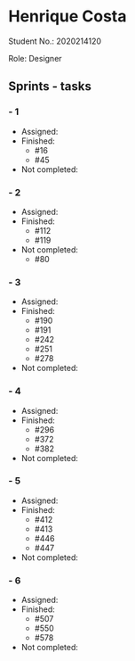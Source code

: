 # Henrique Costa

Student No.: 2020214120

Role: Designer

## Sprints - tasks

### - 1
* Assigned:
* Finished:
  * #16 
  * #45
* Not completed:

### - 2
* Assigned:
* Finished:
  * #112
  * #119
* Not completed:
  * #80

### - 3
* Assigned:
* Finished:
  * #190
  * #191
  * #242
  * #251
  * #278
* Not completed:

### - 4
* Assigned:
* Finished:
  * #296
  * #372
  * #382
* Not completed:

### - 5
* Assigned:
* Finished:
  * #412
  * #413
  * #446
  * #447
* Not completed:


### - 6
* Assigned:
* Finished:
  * #507
  * #550
  * #578
* Not completed:
